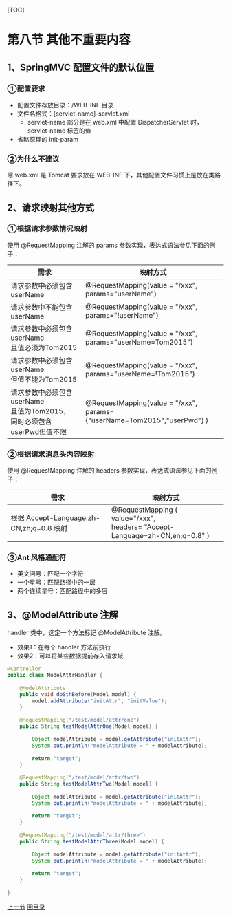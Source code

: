[TOC]

# 第八节 其他不重要内容

## 1、SpringMVC 配置文件的默认位置

### ①配置要求

- 配置文件存放目录：/WEB-INF 目录
- 文件名格式：[servlet-name]-servlet.xml
  - servlet-name 部分是在 web.xml 中配置 DispatcherServlet 时，servlet-name 标签的值
- 省略原理的 init-param



### ②为什么不建议

除 web.xml 是 Tomcat 要求放在 WEB-INF 下，其他配置文件习惯上是放在类路径下。



## 2、请求映射其他方式

### ①根据请求参数情况映射

使用 @RequestMapping 注解的 params 参数实现，表达式语法参见下面的例子：

| 需求                                                         | 映射方式                                                     |
| ------------------------------------------------------------ | ------------------------------------------------------------ |
| 请求参数中必须包含userName                                   | @RequestMapping(value = "/xxx", <br />params="userName")     |
| 请求参数中不能包含userName                                   | @RequestMapping(value = "/xxx", <br />params="!userName")    |
| 请求参数中必须包含userName<br />且值必须为Tom2015            | @RequestMapping(value = "/xxx", <br />params="userName=Tom2015") |
| 请求参数中必须包含userName<br />但值不能为Tom2015            | @RequestMapping(value = "/xxx", <br />params="userName=!Tom2015") |
| 请求参数中必须包含userName<br />且值为Tom2015，<br />同时必须包含userPwd但值不限 | @RequestMapping(value = "/xxx", <br />params={"userName=Tom2015","userPwd"} ) |



### ②根据请求消息头内容映射

使用 @RequestMapping 注解的 headers 参数实现，表达式语法参见下面的例子：

| 需求                                     | 映射方式                                                     |
| ---------------------------------------- | ------------------------------------------------------------ |
| 根据 Accept-Language:zh-CN,zh;q=0.8 映射 | @RequestMapping (<br />value="/xxx",<br />headers= "Accept-Language=zh-CN,en;q=0.8" ) |



### ③Ant 风格通配符

- 英文问号：匹配一个字符
- 一个星号：匹配路径中的一层
- 两个连续星号：匹配路径中的多层



## 3、@ModelAttribute 注解

handler 类中，选定一个方法标记 @ModelAttribute 注解。

- 效果1：在每个 handler 方法前执行
- 效果2：可以将某些数据提前存入请求域

```java
@Controller
public class ModelAttrHandler {
 
    @ModelAttribute
    public void doSthBefore(Model model) {
        model.addAttribute("initAttr", "initValue");
    }
 
    @RequestMapping("/test/model/attr/one")
    public String testModelAttrOne(Model model) {
 
        Object modelAttribute = model.getAttribute("initAttr");
        System.out.println("modelAttribute = " + modelAttribute);
 
        return "target";
    }
 
    @RequestMapping("/test/model/attr/two")
    public String testModelAttrTwo(Model model) {
 
        Object modelAttribute = model.getAttribute("initAttr");
        System.out.println("modelAttribute = " + modelAttribute);
 
        return "target";
    }
 
    @RequestMapping("/test/model/attr/three")
    public String testModelAttrThree(Model model) {
 
        Object modelAttribute = model.getAttribute("initAttr");
        System.out.println("modelAttribute = " + modelAttribute);
 
        return "target";
    }
 
}
```



[上一节](verse07.html) [回目录](index.html)
